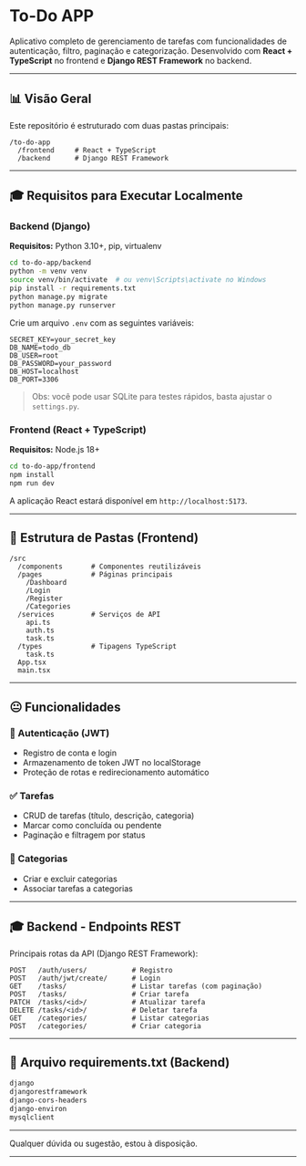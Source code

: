# To-Do APP

Aplicativo completo de gerenciamento de tarefas com funcionalidades de autenticação, filtro, paginação e categorização. Desenvolvido com **React + TypeScript** no frontend e **Django REST Framework** no backend.

---

## 📊 Visão Geral

Este repositório é estruturado com duas pastas principais:

```
/to-do-app
  /frontend     # React + TypeScript
  /backend      # Django REST Framework
```

---

## 🎓 Requisitos para Executar Localmente

### Backend (Django)

**Requisitos:** Python 3.10+, pip, virtualenv

```bash
cd to-do-app/backend
python -m venv venv
source venv/bin/activate  # ou venv\Scripts\activate no Windows
pip install -r requirements.txt
python manage.py migrate
python manage.py runserver
```

Crie um arquivo `.env` com as seguintes variáveis:

```
SECRET_KEY=your_secret_key
DB_NAME=todo_db
DB_USER=root
DB_PASSWORD=your_password
DB_HOST=localhost
DB_PORT=3306
```

> Obs: você pode usar SQLite para testes rápidos, basta ajustar o `settings.py`.

### Frontend (React + TypeScript)

**Requisitos:** Node.js 18+

```bash
cd to-do-app/frontend
npm install
npm run dev
```

A aplicação React estará disponível em `http://localhost:5173`.

---

## 📂 Estrutura de Pastas (Frontend)

```
/src
  /components       # Componentes reutilizáveis
  /pages            # Páginas principais
    /Dashboard
    /Login
    /Register
    /Categories
  /services         # Serviços de API
    api.ts
    auth.ts
    task.ts
  /types            # Tipagens TypeScript
    task.ts
  App.tsx
  main.tsx
```

---

## 😐 Funcionalidades

### 🔐 Autenticação (JWT)

* Registro de conta e login
* Armazenamento de token JWT no localStorage
* Proteção de rotas e redirecionamento automático

### ✅ Tarefas

* CRUD de tarefas (título, descrição, categoria)
* Marcar como concluída ou pendente
* Paginação e filtragem por status

### 📂 Categorias

* Criar e excluir categorias
* Associar tarefas a categorias

---

## 🎓 Backend - Endpoints REST

Principais rotas da API (Django REST Framework):

```
POST   /auth/users/           # Registro
POST   /auth/jwt/create/      # Login
GET    /tasks/                # Listar tarefas (com paginação)
POST   /tasks/                # Criar tarefa
PATCH  /tasks/<id>/           # Atualizar tarefa
DELETE /tasks/<id>/           # Deletar tarefa
GET    /categories/           # Listar categorias
POST   /categories/           # Criar categoria
```

---

## 📄 Arquivo requirements.txt (Backend)

```txt
django
djangorestframework
django-cors-headers
django-environ
mysqlclient
```

---

Qualquer dúvida ou sugestão, estou à disposição.

---
